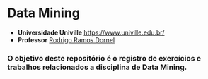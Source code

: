 # Data Mining

- **Universidade Univille** https://www.univille.edu.br/
- **Professor** [Rodrigo Ramos Dornel](https://www.linkedin.com/in/rodrigodornel/)

### O objetivo deste repositório é o registro de exercícios e trabalhos relacionados a disciplina de Data Mining.